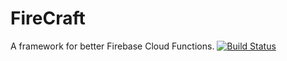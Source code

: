 # FireCraft
A framework for better Firebase Cloud Functions.
[![Build Status](https://travis-ci.org/{Kolefn}/{firecraft}.png?branch=develop)](https://travis-ci.org/{Kolefn}/{firecraft})

